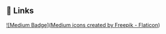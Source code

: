 
## 🔗 Links
[![Medium Badge](<a href="https://www.flaticon.com/free-icons/medium" title="medium icons">Medium icons created by Freepik - Flaticon</a>)](https://medium.com/@vibrantish)
